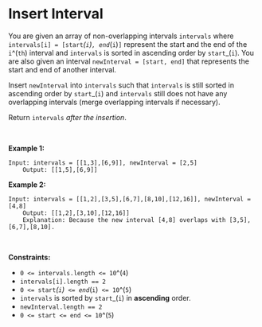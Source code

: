 # Insert Interval


You are given an array of non-overlapping intervals `intervals` where
`intervals[i] = [start`_(`i`)`, end`_(`i`)`]` represent the start and
the end of the `i`^(`th`) interval and `intervals` is sorted in
ascending order by `start`_(`i`). You are also given an interval
`newInterval = [start, end]` that represents the start and end of
another interval.

Insert `newInterval` into `intervals` such that `intervals` is still
sorted in ascending order by `start`_(`i`) and `intervals` still does
not have any overlapping intervals (merge overlapping intervals if
necessary).

Return `intervals` *after the insertion*.

 

**Example 1:**

    Input: intervals = [[1,3],[6,9]], newInterval = [2,5]
        Output: [[1,5],[6,9]]
        

**Example 2:**

    Input: intervals = [[1,2],[3,5],[6,7],[8,10],[12,16]], newInterval = [4,8]
        Output: [[1,2],[3,10],[12,16]]
        Explanation: Because the new interval [4,8] overlaps with [3,5],[6,7],[8,10].
        

 

**Constraints:**

- `0 <= intervals.length <= 10`^(`4`)
- `intervals[i].length == 2`
- `0 <= start`_(`i`)` <= end`_(`i`)` <= 10`^(`5`)
- `intervals` is sorted by `start`_(`i`) in **ascending** order.
- `newInterval.length == 2`
- `0 <= start <= end <= 10`^(`5`)
